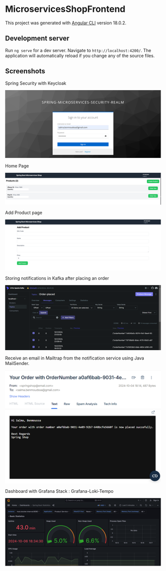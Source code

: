 # MicroservicesShopFrontend

This project was generated with [Angular CLI](https://github.com/angular/angular-cli) version 18.0.2.

## Development server

Run `ng serve` for a dev server. Navigate to `http://localhost:4200/`. The application will automatically reload if you change any of the source files.

## Screenshots

Spring Security with Keycloak

![auth.png](screenshots/auth.png)

Home Page

![home.png](screenshots/home.png)

Add Product page

![create_product.png](screenshots/create_product.png)

Storing notifications in Kafka after placing an order

![kafka.png](screenshots/kafka.png)

Receive an email in Mailtrap from the notification service using Java MailSender.

![mailTrap.png](screenshots/mailTrap.png)

Dashboard with Grafana Stack : Grafana-Loki-Tempo

![grafana.png](screenshots/grafana.png)



